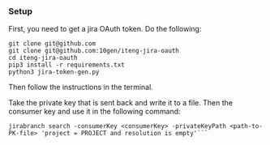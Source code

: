 ### Setup


First, you need to get a jira OAuth token.
Do the following:
```shell
git clone git@github.com
git clone git@github.com:10gen/iteng-jira-oauth
cd iteng-jira-oauth
pip3 install -r requirements.txt
python3 jira-token-gen.py
```

Then follow the instructions in the terminal.

Take the private key that is sent back and write it to a file.
Then the consumer key and use it in the following command:

```
jirabranch search -consumerKey <consumerKey> -privateKeyPath <path-to-PK-file> 'project = PROJECT and resolution is empty'```
